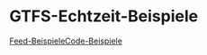 # GTFS-Echtzeit-Beispiele

<div class="landing-page">
   <a class="button" href="../code-examples">Feed-BeispieleCode-Beispiele</a>
</div>
